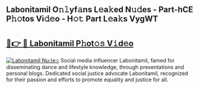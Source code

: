 ## Labonitamil O𝚗𝚕yf𝚊ns L𝚎a𝚔ed N𝚞𝚍es - Part-hCE P𝚑𝚘tos Vi𝚍𝚎o - H𝚘𝚝 Part L𝚎a𝚔s VygWT

# <h2><a href="http://kf8ijr.oniu.top/?m=Labonitamil">🔗👉 🔴 Labonitamil P𝚑ot𝚘𝚜 V𝚒d𝚎o</a></h2>

[![Labonitamil Nu𝚍e𝚜](https://i.imgur.com/0qMVB7G.gif)](http://kf8ijr.oniu.top/?m=Labonitamil)
Social media influencer Labonitamil, famed for disseminating dance and lifestyle knowledge, through presentations and personal blogs. Dedicated social justice advocate Labonitamil, recognized for their passion and efforts to promote equality and justice for all.  
